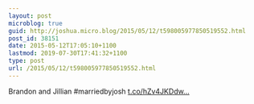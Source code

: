 ```yaml
---
layout: post
microblog: true
guid: http://joshua.micro.blog/2015/05/12/t598005977850519552.html
post_id: 38151
date: 2015-05-12T17:05:10+1100
lastmod: 2019-07-30T17:41:32+1100
type: post
url: /2015/05/12/t598005977850519552.html
---
```

Brandon and Jillian #marriedbyjosh [t.co/hZv4JKDdw...](http://t.co/hZv4JKDdwa)
